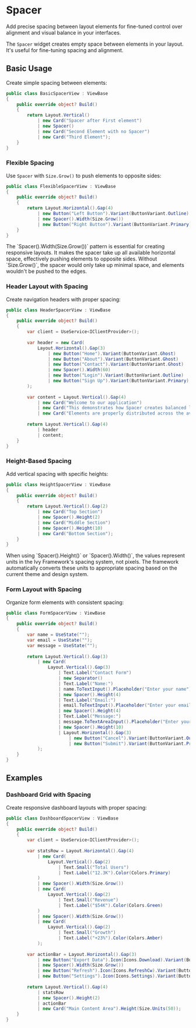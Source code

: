 # Spacer

<Ingress>
Add precise spacing between layout elements for fine-tuned control over alignment and visual balance in your interfaces.
</Ingress>

The `Spacer` widget creates empty space between elements in your layout. It's useful for fine-tuning spacing and alignment.

## Basic Usage

Create simple spacing between elements:

```csharp demo-tabs
public class BasicSpacerView : ViewBase
{
    public override object? Build()
    {
        return Layout.Vertical()
            | new Card("Spacer after First element")
            | new Spacer()
            | new Card("Second Element with no Spacer")
            | new Card("Third Element");
    }
}
```

### Flexible Spacing

Use `Spacer` with `Size.Grow()` to push elements to opposite sides:

```csharp demo-tabs
public class FlexibleSpacerView : ViewBase
{
    public override object? Build()
    {
        return Layout.Horizontal().Gap(4)
            | new Button("Left Button").Variant(ButtonVariant.Outline)
            | new Spacer().Width(Size.Grow())
            | new Button("Right Button").Variant(ButtonVariant.Primary);
    }
}
```

<Callout Type="tip">
The `Spacer().Width(Size.Grow())` pattern is essential for creating responsive layouts. It makes the spacer take up all available horizontal space, effectively pushing elements to opposite sides.
Without `Size.Grow()`, the spacer would only take up minimal space, and elements wouldn't be pushed to the edges.
</Callout>

### Header Layout with Spacing

Create navigation headers with proper spacing:

```csharp demo-tabs
public class HeaderSpacerView : ViewBase
{
    public override object? Build()
    {
        var client = UseService<IClientProvider>();
        
        var header = new Card(
            Layout.Horizontal().Gap(3)
                | new Button("Home").Variant(ButtonVariant.Ghost)
                | new Button("About").Variant(ButtonVariant.Ghost)
                | new Button("Contact").Variant(ButtonVariant.Ghost)
                | new Spacer().Width(60)
                | new Button("Login").Variant(ButtonVariant.Outline)
                | new Button("Sign Up").Variant(ButtonVariant.Primary)
        );
        
        var content = Layout.Vertical().Gap(4)
            | new Card("Welcome to our application")
            | new Card("This demonstrates how Spacer creates balanced layouts")
            | new Card("Elements are properly distributed across the available space");
            
        return Layout.Vertical().Gap(4)
            | header
            | content;
    }
}
```

### Height-Based Spacing

Add vertical spacing with specific heights:

```csharp demo-tabs
public class HeightSpacerView : ViewBase
{
    public override object? Build()
    {
        return Layout.Vertical().Gap(2)
            | new Card("Top Section")
            | new Spacer().Height(2)
            | new Card("Middle Section")
            | new Spacer().Height(10)
            | new Card("Bottom Section");
    }
}
```

<Callout Type="info">
When using `Spacer().Height()` or `Spacer().Width()`, the values represent units in the Ivy Framework's spacing system, not pixels. The framework automatically converts these units to appropriate spacing based on the current theme and design system.
</Callout>

### Form Layout with Spacing

Organize form elements with consistent spacing:

```csharp demo-tabs
public class FormSpacerView : ViewBase
{
    public override object? Build()
    {
        var name = UseState("");
        var email = UseState("");
        var message = UseState("");
        
        return Layout.Vertical().Gap(3)
            | new Card(
                Layout.Vertical().Gap(3)
                    | Text.Label("Contact Form")
                    | new Separator()
                    | Text.Label("Name:")
                    | name.ToTextInput().Placeholder("Enter your name")
                    | new Spacer().Height(4)
                    | Text.Label("Email:")
                    | email.ToTextInput().Placeholder("Enter your email")
                    | new Spacer().Height(4)
                    | Text.Label("Message:")
                    | message.ToTextAreaInput().Placeholder("Enter your message")
                    | new Spacer().Height(10)
                    | Layout.Horizontal().Gap(3)
                        | new Button("Cancel").Variant(ButtonVariant.Outline)
                        | new Button("Submit").Variant(ButtonVariant.Primary)
            );
    }
}
```

<WidgetDocs Type="Ivy.Spacer" ExtensionTypes="Ivy.SpacerExtensions" SourceUrl="https://github.com/Ivy-Interactive/Ivy-Framework/blob/main/Ivy/Widgets/Primitives/Spacer.cs"/>

## Examples

### Dashboard Grid with Spacing

Create responsive dashboard layouts with proper spacing:

```csharp demo-tabs
public class DashboardSpacerView : ViewBase
{
    public override object? Build()
    {
        var client = UseService<IClientProvider>();
        
        var statsRow = Layout.Horizontal().Gap(4)
            | new Card(
                Layout.Vertical().Gap(2)
                    | Text.Small("Total Users")
                    | Text.Label("12.3K").Color(Colors.Primary)
            )
            | new Spacer().Width(Size.Grow())
            | new Card(
                Layout.Vertical().Gap(2)
                    | Text.Small("Revenue")
                    | Text.Label("$54K").Color(Colors.Green)
            )
            | new Spacer().Width(Size.Grow())
            | new Card(
                Layout.Vertical().Gap(2)
                    | Text.Small("Growth")
                    | Text.Label("+23%").Color(Colors.Amber)
            );
            
        var actionBar = Layout.Horizontal().Gap(3)
            | new Button("Export Data").Icon(Icons.Download).Variant(ButtonVariant.Outline)
            | new Spacer().Width(Size.Grow())
            | new Button("Refresh").Icon(Icons.RefreshCw).Variant(ButtonVariant.Ghost)
            | new Button("Settings").Icon(Icons.Settings).Variant(ButtonVariant.Ghost);
            
        return Layout.Vertical().Gap(4)
            | statsRow
            | new Spacer().Height(2)
            | actionBar
            | new Card("Main Content Area").Height(Size.Units(50));
    }
}
```
